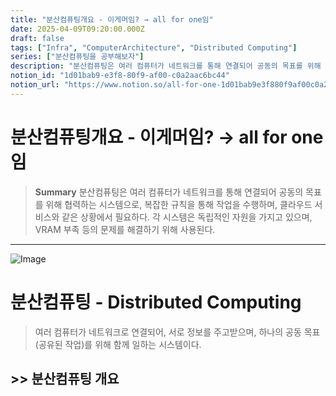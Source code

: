 ```yaml
---
title: "분산컴퓨팅개요 - 이게머임? → all for one임"
date: 2025-04-09T09:20:00.000Z
draft: false
tags: ["Infra", "ComputerArchitecture", "Distributed Computing"]
series: ["분산컴퓨팅을 공부해보자"]
description: "분산컴퓨팅은 여러 컴퓨터가 네트워크를 통해 연결되어 공동의 목표를 위해 협력하는 시스템으로, 복잡한 규칙을 통해 작업을 수행하며, 클라우드 서비스와 같은 상황에서 필요하다. 각 시스템은 독립적인 자원을 가지고 있으며, VRAM 부족 등의 문제를 해결하기 위해 사용된다."
notion_id: "1d01bab9-e3f8-80f9-af00-c0a2aac6bc44"
notion_url: "https://www.notion.so/all-for-one-1d01bab9e3f880f9af00c0a2aac6bc44"
---
```


# 분산컴퓨팅개요 - 이게머임? → all for one임

> **Summary**
> 분산컴퓨팅은 여러 컴퓨터가 네트워크를 통해 연결되어 공동의 목표를 위해 협력하는 시스템으로, 복잡한 규칙을 통해 작업을 수행하며, 클라우드 서비스와 같은 상황에서 필요하다. 각 시스템은 독립적인 자원을 가지고 있으며, VRAM 부족 등의 문제를 해결하기 위해 사용된다.

---

![Image](https://prod-files-secure.s3.us-west-2.amazonaws.com/09ccd4d5-876c-4bba-bbdf-cc77a0a11257/8d7036ba-d5a9-4f13-b3d8-e09e504f2915/image.png?X-Amz-Algorithm=AWS4-HMAC-SHA256&X-Amz-Content-Sha256=UNSIGNED-PAYLOAD&X-Amz-Credential=ASIAZI2LB466YIBZZF7E%2F20250724%2Fus-west-2%2Fs3%2Faws4_request&X-Amz-Date=20250724T101445Z&X-Amz-Expires=3600&X-Amz-Security-Token=IQoJb3JpZ2luX2VjEAIaCXVzLXdlc3QtMiJIMEYCIQCnqaVT4Rzon0ilfmnQFg14N3Vil2vf3xhET%2FzG3TPhsQIhAMk0MV5V%2Ffn1B%2BLstc5do1VaKLqsbHszy2eDHlfQ1ducKv8DCCoQABoMNjM3NDIzMTgzODA1IgzzTp5n5V5BXNwON0kq3AN05hqnaT0%2BV1QTV76kyy6qDYaKgyXDTfC%2F8EzJOXDePgZvsx2VOOrz7Twd31VEsEITOkkteJ4f3qf7JE7zKl3BSTO67iluQ9TM7Rhn1lfHawXnNiYAaVFgJq35AnDT61eS9V3%2BOnW2DgC3tJVCAaot8s4QdFs4f%2FtcsslyQtegq5kIhGPaAFdK%2B2Gl%2FnWT%2BHIM5qwc7l81FQ6BBsRMvMn2EVDzjIF2rsykpZeQKfHeq8OhAQjyahcTc8Va%2BrS3BPNdOpfYF8wYIerTc2yjNvthQve6zBb7Ic4FO5xrDWHYUWfw0Rq4%2BZjeZZrBLBYnuT22Ud6T2IOc98XhUNAyHtUUMQ7%2BIcntQ50Fq3VU%2FVy7subieg%2FlF6LWeUGWUpDb7M0XWiSxsDrjmcPYEfjHmHFx1TYkxby3YJPtR%2FE1ax%2BllTVQYsqMoyidzyFqsQ8Hb4yE0Rh54BXzlSPVqykMcsUDmePVnwFw2D6xd1ZtKgbP19JdYJW8diA9ubGFWe9bKOg%2Fi1sWhlAj0KXeFAOBwvVkl8qSjKPhElZWVZEtNH5FJmKPq9d4jt1SEYYIt4skYFZyCTfny0iirWogHtaIwSCcFXKQWe%2FeuEQ6ZHLwy0PmZm75hxuUGwdkSZF07TCc9YfEBjqkAVu6NpYBlfcml8uUTTgG9M1qCj5mGYeRs7hoDqVhV9f%2BtckYv6I44QqTdjYQq%2FHGOryuEkWrYUKAG90jyuTJRYhVYgaPF%2FmsFEdNkR8FROgcXif8R%2Fu9SYHEw31ZoqZyLs6aSGVQ3Bu1OITkcRZTOYlpdvsy8aaPJQetN56xpwLT2uzf8kbeoAiFVvHPHXz%2BOMCDJEhqbAeQvq%2BJF1YaNY%2FyRex4&X-Amz-Signature=c5f1be59a2ae0b70afb782f4e31c8d64c4055afec27965fee88e3620e5a5774a&X-Amz-SignedHeaders=host&x-amz-checksum-mode=ENABLED&x-id=GetObject)

# 분산컴퓨팅 - Distributed Computing

> 여러 컴퓨터가 네트워크로 연결되어, 서로 정보를 주고받으며, 
하나의 공동 목표(공유된 작업)를 위해 함께 일하는 시스템이다.

## >> 분산컴퓨팅 개요

